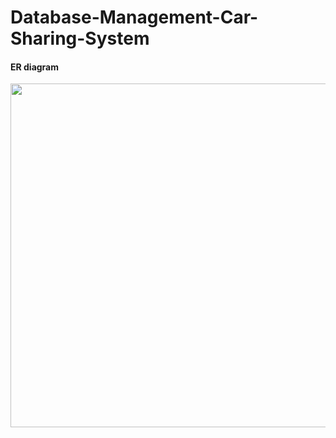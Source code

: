 # Database-Management-Car-Sharing-System

#### ER diagram 

<img src="https://imgur.com/eCBybwd.png" width="550" height="550">
